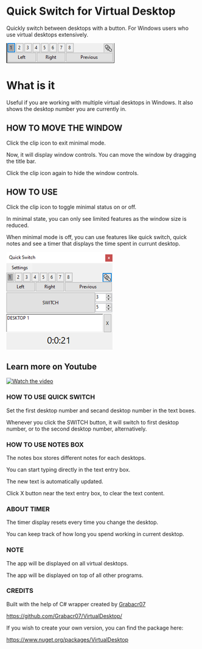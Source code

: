 # Quick Switch for Virtual Desktop
Quickly switch between desktops with a button. For Windows users who use virtual desktops extensively.

![Minimal Mode of Quick Switch Virtual Desktop](https://github.com/ananthananth/quick-switch-virtual-desktop/blob/main/img/qs2.png)

# What is it

Useful if you are working with multiple virtual desktops in Windows.
It also shows the desktop number you are currently in.

## HOW TO MOVE THE WINDOW

Click the clip icon to exit minimal mode.

Now, it will display window controls. You can move the window by dragging the title bar.

Click the clip icon again to hide the window controls.

## HOW TO USE

Click the clip icon to toggle minimal status on or off.

In minimal state, you can only see limited features as the window size is reduced.

When minimal mode is off, you can use features like quick switch, quick notes and see a timer that displays the time spent in currunt desktop.

![Full Mode of Quick Switch Virtual Desktop](https://github.com/ananthananth/quick-switch-virtual-desktop/blob/main/img/qs1.png)

## Learn more on Youtube

[![Watch the video](https://img.youtube.com/vi/I4g_EtUJna4/hqdefault.jpg)](https://www.youtube.com/embed/I4g_EtUJna4)



### HOW TO USE QUICK SWITCH

Set the first desktop number and secand desktop number in the text boxes.

Whenever you click the SWITCH button, it will switch to first desktop number, or to the second desktop number, alternatively.

### HOW TO USE NOTES BOX

The notes box stores different notes for each desktops.

You can start typing directly in the text entry box. 

The new text is automatically updated.

Click X button near the text entry box, to clear the text content.

### ABOUT TIMER

The timer display resets every time you change the desktop.

You can keep track of how long you spend working in current desktop.

### NOTE

The app will be displayed on all virtual desktops.

The app will be displayed on top of all other programs.


### CREDITS

Built with the help of C# wrapper created by [Grabacr07](https://github.com/Grabacr07)

https://github.com/Grabacr07/VirtualDesktop/

If you wish to create your own version, you can find the package here:

https://www.nuget.org/packages/VirtualDesktop
